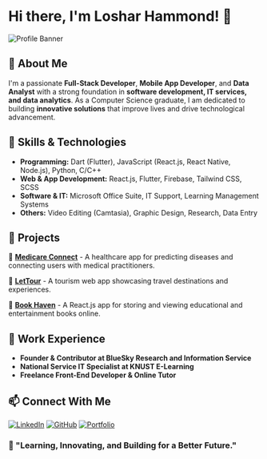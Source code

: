 # Hi there, I'm Loshar Hammond! 👋

![Profile Banner](https://media.licdn.com/dms/image/v2/D4E03AQEZluo3MH2DoQ/profile-displayphoto-shrink_800_800/profile-displayphoto-shrink_800_800/0/1731936979771?e=1744848000&v=beta&t=juUOdPcHjweE41YpcU_eQuSYVLcR8PzAT5KLcNK6e1A)

## 🚀 About Me
I'm a passionate **Full-Stack Developer**, **Mobile App Developer**, and **Data Analyst** with a strong foundation in **software development, IT services, and data analytics**. As a Computer Science graduate, I am dedicated to building **innovative solutions** that improve lives and drive technological advancement.

## 🔧 Skills & Technologies
- **Programming:** Dart (Flutter), JavaScript (React.js, React Native, Node.js), Python, C/C++
- **Web & App Development:** React.js, Flutter, Firebase, Tailwind CSS, SCSS
- **Software & IT:** Microsoft Office Suite, IT Support, Learning Management Systems
- **Others:** Video Editing (Camtasia), Graphic Design, Research, Data Entry

## 📂 Projects
🔹 **[Medicare Connect](https://github.com/LosharHammond/Medicare-Connect)** - A healthcare app for predicting diseases and connecting users with medical practitioners.

🔹 **[LetTour](https://github.com/LosharHammond/LetTour)** - A tourism web app showcasing travel destinations and experiences.

🔹 **[Book Haven](https://github.com/LosharHammond/BookHaven)** - A React.js app for storing and viewing educational and entertainment books online.

## 💼 Work Experience
- **Founder & Contributor at BlueSky Research and Information Service**
- **National Service IT Specialist at KNUST E-Learning**
- **Freelance Front-End Developer & Online Tutor**

## 📫 Connect With Me
[![LinkedIn](https://img.shields.io/badge/LinkedIn-0A66C2?style=for-the-badge&logo=linkedin&logoColor=white)](https://linkedin.com/in/losharhammond)
[![GitHub](https://img.shields.io/badge/GitHub-181717?style=for-the-badge&logo=github&logoColor=white)](https://github.com/LosharHammond)
[![Portfolio](https://img.shields.io/badge/Portfolio-FF5722?style=for-the-badge&logo=google-chrome&logoColor=white)](https://losharhammond.github.io/Portfolio)

### 🌱 "Learning, Innovating, and Building for a Better Future."
